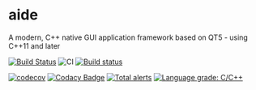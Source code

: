# aide
A modern, C++ native GUI application framework based on QT5 - using C++11 and later

[![Build Status](https://travis-ci.com/mrpilot2/aide.svg?branch=develop)](https://travis-ci.com/mrpilot2/aide)
![CI](https://github.com/mrpilot2/aide/workflows/CI/badge.svg)
[![Build status](https://ci.appveyor.com/api/projects/status/7usircl30l5u4m88/branch/develop?svg=true)](https://ci.appveyor.com/project/mrpilot2/aide/branch/develop)

[![codecov](https://codecov.io/gh/mrpilot2/aide/branch/develop/graph/badge.svg)](https://codecov.io/gh/mrpilot2/aide)
[![Codacy Badge](https://api.codacy.com/project/badge/Grade/6f3c6536d8184f7baec9cc37e4bddaad)](https://app.codacy.com/manual/mrpilot2/aide?utm_source=github.com&utm_medium=referral&utm_content=mrpilot2/aide&utm_campaign=Badge_Grade_Settings)
[![Total alerts](https://img.shields.io/lgtm/alerts/g/mrpilot2/aide.svg?logo=lgtm&logoWidth=18)](https://lgtm.com/projects/g/mrpilot2/aide/alerts/)
[![Language grade: C/C++](https://img.shields.io/lgtm/grade/cpp/g/mrpilot2/aide.svg?logo=lgtm&logoWidth=18)](https://lgtm.com/projects/g/mrpilot2/aide/context:cpp)